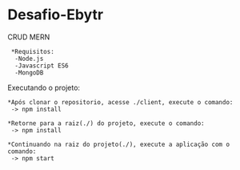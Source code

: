 # Desafio-Ebytr

   CRUD MERN

     *Requisitos:
      -Node.js
      -Javascript ES6
      -MongoDB
  
  
  
 Executando o projeto:
 

    *Após clonar o repositorio, acesse ./client, execute o comando:
     -> npm install

    *Retorne para a raiz(./) do projeto, execute o comando:
     -> npm install

    *Continuando na raiz do projeto(./), execute a aplicação com o comando:
     -> npm start
